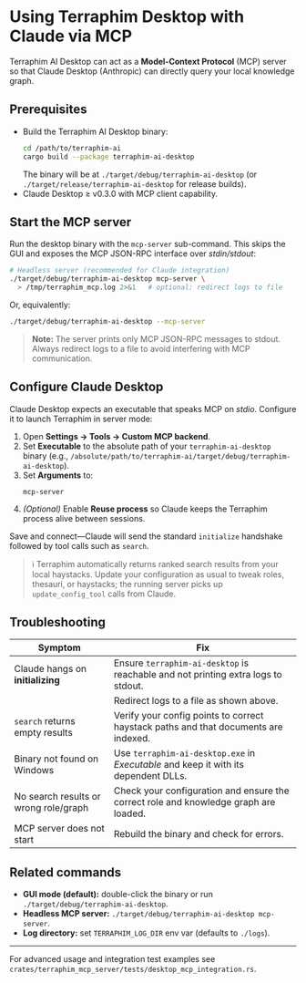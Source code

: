 # Using Terraphim Desktop with Claude via MCP

Terraphim AI Desktop can act as a **Model-Context Protocol** (MCP) server so that Claude Desktop (Anthropic) can directly query your local knowledge graph.

## Prerequisites

* Build the Terraphim AI Desktop binary:
  ```bash
  cd /path/to/terraphim-ai
  cargo build --package terraphim-ai-desktop
  ```
  The binary will be at `./target/debug/terraphim-ai-desktop` (or `./target/release/terraphim-ai-desktop` for release builds).
* Claude Desktop ≥ v0.3.0 with MCP client capability.

## Start the MCP server

Run the desktop binary with the `mcp-server` sub-command. This skips the GUI and exposes the MCP JSON-RPC interface over *stdin/stdout*:

```bash
# Headless server (recommended for Claude integration)
./target/debug/terraphim-ai-desktop mcp-server \
  > /tmp/terraphim_mcp.log 2>&1   # optional: redirect logs to file
```

Or, equivalently:

```bash
./target/debug/terraphim-ai-desktop --mcp-server
```

> **Note:** The server prints only MCP JSON-RPC messages to stdout. Always redirect logs to a file to avoid interfering with MCP communication.

## Configure Claude Desktop

Claude Desktop expects an executable that speaks MCP on *stdio*. Configure it to launch Terraphim in server mode:

1. Open **Settings → Tools → Custom MCP backend**.
2. Set **Executable** to the absolute path of your `terraphim-ai-desktop` binary (e.g., `/absolute/path/to/terraphim-ai/target/debug/terraphim-ai-desktop`).
3. Set **Arguments** to:
   ```
   mcp-server
   ```
4. *(Optional)* Enable **Reuse process** so Claude keeps the Terraphim process alive between sessions.

Save and connect—Claude will send the standard `initialize` handshake followed by tool calls such as `search`.

> ℹ️  Terraphim automatically returns ranked search results from your local haystacks. Update your configuration as usual to tweak roles, thesauri, or haystacks; the running server picks up `update_config_tool` calls from Claude.

## Troubleshooting

| Symptom                                 | Fix                                                                                   |
|------------------------------------------|--------------------------------------------------------------------------------------|
| Claude hangs on **initializing**         | Ensure `terraphim-ai-desktop` is reachable and not printing extra logs to stdout.    |
|                                          | Redirect logs to a file as shown above.                                              |
| `search` returns empty results           | Verify your config points to correct haystack paths and that documents are indexed.  |
| Binary not found on Windows              | Use `terraphim-ai-desktop.exe` in *Executable* and keep it with its dependent DLLs.  |
| No search results or wrong role/graph    | Check your configuration and ensure the correct role and knowledge graph are loaded. |
| MCP server does not start                | Rebuild the binary and check for errors.                                             |

## Related commands

* **GUI mode (default):** double-click the binary or run `./target/debug/terraphim-ai-desktop`.
* **Headless MCP server:** `./target/debug/terraphim-ai-desktop mcp-server`.
* **Log directory:** set `TERRAPHIM_LOG_DIR` env var (defaults to `./logs`).

---
For advanced usage and integration test examples see `crates/terraphim_mcp_server/tests/desktop_mcp_integration.rs`. 